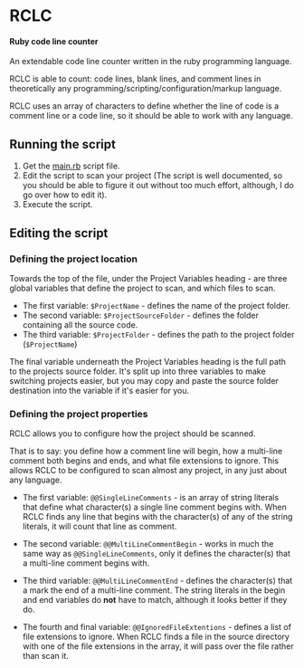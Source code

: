 # RCLC
#### Ruby code line counter

An extendable code line counter written in the ruby programming language.

RCLC is able to count: code lines, blank lines, and comment lines in theoretically
any programming/scripting/configuration/markup language.

RCLC uses an array of characters to define whether the line of code
is a comment line or a code line, so it should be able to work with
any language.

## Running the script

1. Get the [main.rb](https://github.com/Luke-Melaia/Ruby-Code-Line-Counter/blob/master/lib/main.rb) script file.
2. Edit the script to scan your project (The script is well documented, so you should be able to figure
it out without too much effort, although, I do go over how to edit it).
3. Execute the script.

## Editing the script

### Defining the project location

Towards the top of the file, under the Project Variables heading - are three global variables
that define the project to scan, and which files to scan.

 - The first variable: `$ProjectName` - defines the name of the project folder.
 - The second variable: `$ProjectSourceFolder` - defines the folder containing all the source code.
 - The third variable: `$ProjectFolder` - defines the path to the project folder (`$ProjectName`)
 
The final variable underneath the Project Variables heading is the full path to the
projects source folder. It's split up into three variables to make switching
projects easier, but you may copy and paste the source folder destination into
the variable if it's easier for you.
 
### Defining the project properties
 
RCLC allows you to configure how the project should be scanned.

That is to say: you define how a comment line will begin,
how a multi-line comment both begins and ends, and what
file extensions to ignore. This allows RCLC to be configured
to scan almost any project, in any just about any language.

 - The first variable: `@@SingleLineComments` - is an array of string literals that define what character(s) a single
line comment begins with. When RCLC finds any line that begins with the character(s) of any of the string literals,
it will count that line as comment.

 - The second variable: `@@MultiLineCommentBegin` - works in much the same way as `@@SingleLineComments`, only it
defines the character(s) that a multi-line comment begins with.

 - The third variable: `@@MultiLineCommentEnd` - defines the character(s) that a mark the end of a multi-line comment.
The string literals in the begin and end variables do **not** have to match, although it looks better if they do.

 - The fourth and final variable: `@@IgnoredFileExtentions` - defines a list of file extensions to ignore.
When RCLC finds a file in the source directory with one of the file extensions in the array, it will pass over
the file rather than scan it.
